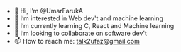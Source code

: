 - 👋 Hi, I’m @UmarFarukA
- 👀 I’m interested in Web dev't and machine learning
- 🌱 I’m currently learning C, React and Machine learning
- 💞️ I’m looking to collaborate on software dev't
- 📫 How to reach me: talk2ufaz@gmail.com

<!---
UmarFarukA/UmarFarukA is a ✨ special ✨ repository because its `README.md` (this file) appears on your GitHub profile.
You can click the Preview link to take a look at your changes.
--->
